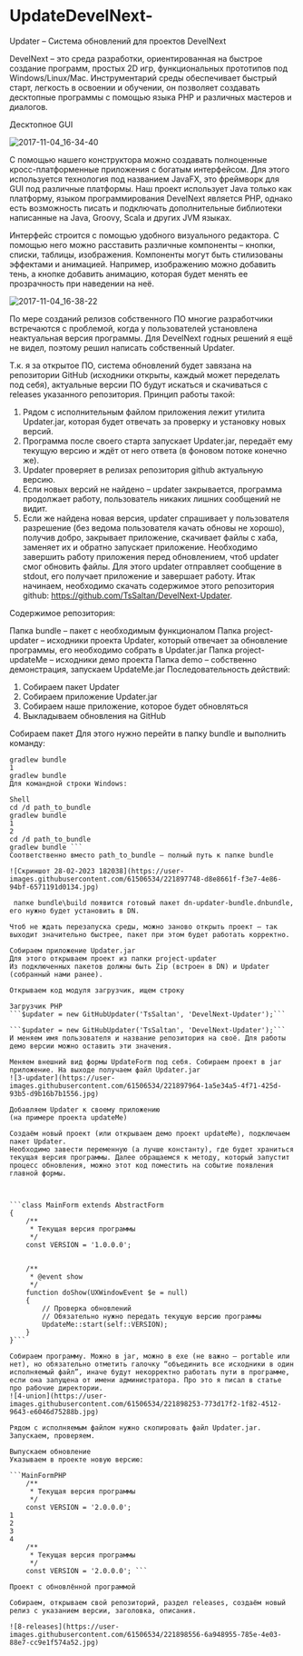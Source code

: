 # UpdateDevelNext-
Updater – Система обновлений для проектов DevelNext

DevelNext – это среда разработки, ориентированная на быстрое создание программ, простых 2D игр, функциональных прототипов под Windows/Linux/Mac. Инструментарий среды обеспечивает быстрый старт, легкость в освоении и обучении, он позволяет создавать десктопные программы с помощью языка PHP и различных мастеров и диалогов.

Десктопное GUI

![2017-11-04_16-34-40](https://user-images.githubusercontent.com/61506534/221895993-46418164-1bc2-45cc-8d1c-a16ace09f9c0.png)

С помощью нашего конструктора можно создавать полноценные кросс-платформенные приложения с богатым интерфейсом. Для этого используется технология под названием JavaFX, это фреймворк для GUI под различные платформы. Наш проект использует Java только как платформу, языком программирования DevelNext является PHP, однако есть возможность писать и подключать дополнительные библиотеки написанные на Java, Groovy, Scala и других JVM языках.

Интерфейс строится с помощью удобного визуального редактора. С помощью него можно расставить различные компоненты – кнопки, списки, таблицы, изображения. Компоненты могут быть стилизованы эффектами и анимацией. Например, изображению можно добавить тень, а кнопке добавить анимацию, которая будет менять ее прозрачность при наведении на неё.

![2017-11-04_16-38-22](https://user-images.githubusercontent.com/61506534/221896296-641908e7-4f43-4933-8758-cb5ecfa1d72f.png)

По мере созданий релизов собственного ПО многие разработчики встречаются с проблемой, когда у пользователей установлена неактуальная версия программы. Для DevelNext годных решений я ещё не видел, поэтому решил написать собственный Updater.

Т.к. я за открытое ПО, система обновлений будет завязана на репозитории GitHub (исходники открыты, каждый может переделать под себя), актуальные версии ПО будут искаться и скачиваться с releases указанного репозитория.
Принцип работы такой:

1. Рядом с исполнительным файлом приложения лежит утилита Updater.jar, которая будет отвечать за проверку и установку новых версий.
2. Программа после своего старта запускает Updater.jar, передаёт ему текущую версию и ждёт от него ответа (в фоновом потоке конечно же).
3. Updater проверяет в релизах репозитория github актуальную версию.
4. Если новых версий не найдено – updater закрывается, программа продолжает работу, пользователь никаких лишних сообщений не видит.
5. Если же найдена новая версия, updater спрашивает у пользователя разрешение (без ведома пользователя качать обновы не хорошо), получив добро, закрывает приложение, скачивает файлы с хаба, заменяет их и обратно запускает приложение.
Необходимо завершить работу приложения перед обновлением, чтоб updater смог обновить файлы. Для этого updater отправляет сообщение в stdout, его получает приложение и завершает работу.
Итак начинаем, необходимо скачать содержимое этого репозитория github: https://github.com/TsSaltan/DevelNext-Updater.

Содержимое репозитория:

Папка bundle – пакет с необходимым функционалом
Папка project-updater – исходники проекта Updater, который отвечает за обновление программы, его необходимо собрать в Updater.jar
Папка project-updateMe – исходники демо проекта
Папка demo – собственно демонстрация, запускаем UpdateMe.jar
Последовательность действий:
1. Собираем пакет Updater
2. Собираем приложение Updater.jar
3. Собираем наше приложение, которое будет обновляться
4. Выкладываем обновления на GitHub

Собираем пакет
Для этого нужно перейти в папку bundle и выполнить команду:

```Shell
gradlew bundle
1
gradlew bundle
Для командной строки Windows:

Shell
cd /d path_to_bundle
gradlew bundle
1
2
cd /d path_to_bundle
gradlew bundle ```
Соответственно вместо path_to_bundle – полный путь к папке bundle

![Скриншот 28-02-2023 182038](https://user-images.githubusercontent.com/61506534/221897748-d8e8661f-f3e7-4e86-94bf-6571191d0134.jpg)

 папке bundle\build появится готовый пакет dn-updater-bundle.dnbundle, его нужно будет установить в DN.

Чтоб не ждать перезапуска среды, можно заново открыть проект – так выходит значительно быстрее, пакет при этом будет работать корректно.

Собираем приложение Updater.jar
Для этого открываем проект из папки project-updater
Из подключенных пакетов должны быть Zip (встроен в DN) и Updater (собранный нами ранее).

Открываем код модуля загрузчик, ищем строку

Загрузчик PHP
```$updater = new GitHubUpdater('TsSaltan', 'DevelNext-Updater');```

```$updater = new GitHubUpdater('TsSaltan', 'DevelNext-Updater');```
И меняем имя пользователя и название репозитория на своё. Для работы демо версии можно оставить эти значения.

Меняем внешний вид формы UpdateForm под себя. Собираем проект в jar приложение. На выходе получаем файл Updater.jar
![3-updater](https://user-images.githubusercontent.com/61506534/221897964-1a5e34a5-4f71-425d-93b5-d9b16b7b1556.jpg)

Добавляем Updater к своему приложению
(на примере проекта updateMe)

Создаём новый проект (или открываем демо проект updateMe), подключаем пакет Updater.
Необходимо завести переменную (а лучше константу), где будет храниться текущая версия программы. Далее обращаемся к методу, который запустит процесс обновления, можно этот код поместить на событие появления главной формы.



```class MainForm extends AbstractForm
{
    /**
     * Текущая версия программы 
     */
    const VERSION = '1.0.0.0';
 
    
    /**
     * @event show 
     */
    function doShow(UXWindowEvent $e = null)
    {    
        // Проверка обновлений
        // Обязательно нужно передать текущую версию программы
        UpdateMe::start(self::VERSION);
    }
}```

Cобираем программу. Можно в jar, можно в exe (не важно – portable или нет), но обязательно отметить галочку “объединить все исходники в один исполняемый файл”, иначе будут некорректно работать пути в программе, если она запущена от имени администратора. Про это я писал в статье про рабочие директории.
![4-union](https://user-images.githubusercontent.com/61506534/221898253-773d17f2-1f82-4512-9643-e6046d75288b.jpg)

Рядом с исполняемым файлом нужно скопировать файл Updater.jar. Запускаем, проверяем.

Выпускаем обновление
Указываем в проекте новую версию:

```MainFormPHP
    /**
     * Текущая версия программы 
     */
    const VERSION = '2.0.0.0';
1
2
3
4
    /**
     * Текущая версия программы 
     */
    const VERSION = '2.0.0.0'; ```

Проект с обновлённой программой

Собираем, открываем свой репозиторий, раздел releases, создаём новый релиз с указанием версии, заголовка, описания.

![8-releases](https://user-images.githubusercontent.com/61506534/221898556-6a948955-785e-4e03-88e7-cc9e1f574a52.jpg)

